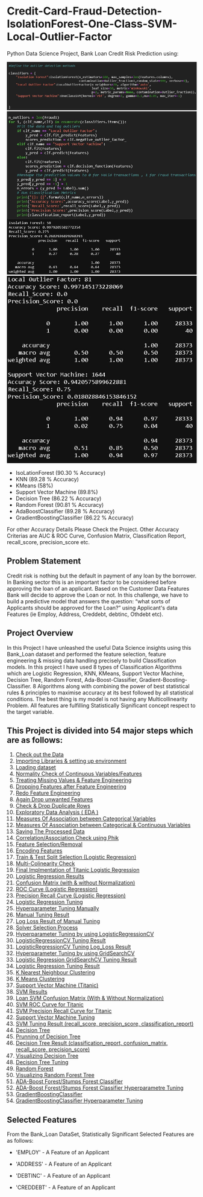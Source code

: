 # Credit-Card-Fraud-Detection-IsolationForest-One-Class-SVM-Local-Outlier-Factor
Python Data Science Project, Bank Loan Credit Risk Prediction using:

![](Images/Cr1.JPG)
![](Images/Cr2.JPG)
![](Images/Cr3.JPG)

- IsoLationForest (90.30 % Accuracy)
- KNN (89.28 % Accuracy)
- KMeans (58%)
- Support Vector Machine (89.8%)
- Decision Tree (86.22 % Accuracy)
- Random Forest (90.81 % Accuracy)
- AdaBoostClassifier (89.28 % Accuracy)
- GradientBoostingClassifier (86.22 % Accuracy)

For other Accuracy Details Please Check the Project. Other Accuracy Criterias are AUC & ROC Curve, Confusion Matrix, Classification Report, recall_score, precision_score etc.

## Problem Statement
Credit risk is nothing but the default in payment of any loan by the borrower. In Banking sector this is an important factor to be considered before approving the loan of an applicant. Based on the Customer Data Features Bank will decide to approve the Loan or not.
In this challenge, we have to build a predictive model that answers the question: “what sorts of Applicants should be approved for the Loan?” using Applicant's data Features (ie Employ, Address, Creddebt, debtinc, Othdebt etc).

## Project Overview
In this Project I have unleashed the useful Data Science insights using this Bank_Loan dataset and performed the feature selection, feature engineering & missing data handling precisely to build Classification models. In this project I have used 8 types of Classification Algorithms which are Logistic Regression, KNN, KMeans, Support Vector Machine, Decision Tree, Random Forest, Ada-Boost-Classifier, Gradient-Boosting-Classifier. 8 Algorithms along with combining the power of best statistical rules & principles to maximise accuracy at its best followed by all statistical conditions. The best thing is my model is not having any Multicollinearity Problem. All features are fulfilling Statistically Significant concept respect to the target variable.

## This Project is divided into 54 major steps which are as follows:
1. [Check out the Data](#data-check)
2. [Importing Libraries & setting up environment](#imp-lib)
3. [Loading dataset](#data-load)
4. [Normality Check of Continuous Variables/Features](#norm-check)
5. [Treating Missing Values & Feature Engineering](#miss-val)
6. [Dropping Features after Feature Engineering](#drop-feature)
7. [Redo Feature Engineering](#redo-feature)
8. [Again Drop unwanted Features](#again-drop)
9. [Check & Drop Duplicate Rows](#drop-dupli)
10. [Exploratory Data Analysis ( EDA )](#data-expo)
11. [Measures Of Association between Categorical Variables](#cate-asso)
12. [Measures Of Association between Categorical & Continuous Variables](#cate-continu)
13. [Saving The Processed Data](#save-data)
14. [Correlation/Association Check using Phik](#corr-check)
15. [Feature Selection/Removal](#feature-removal)
16. [Encoding Features](#feature-removal)
17. [Train & Test Split Selection (Logistic Regression)](#train-split)
18. [Multi-Colinearity Check](#multi-check)
19. [Final Implmentation of Titanic Logistic Regression](#final-model)
20. [Logistic Regression Results](#log-result)
21. [Confusion Matrix (with & without Normalization)](#conf-norm)
22. [ROC Curve (Logistic Regression)](#ROC-Curve)
23. [Precision Recall Curve (Logistic Regression)](#Recall-Curve)
24. [Logistic Regression Tuning](#Log-Tuning)
26. [Hyperparameter Tuning Manually](#Manual-Tuning)
27. [Manual Tuning Result](#Manual-Result)
28. [Log Loss Result of Manual Tuning](#LogLoss-Result)
29. [Solver Selection Process](#Solver-Selection)
30. [Hyperparameter Tuning by using LogisticRegressionCV](#Tuning-LogisticRegressionCV)
31. [LogisticRegressionCV Tuning Result](#Tuning-Result)
31. [LogisticRegressionCV Tuning Log_Loss Result](#Loss-Result)
32. [Hyperparameter Tuning by using GridSearchCV](#Tuning-GridSearchCV)
33. [Logistic Regression GridSearchCV Tuning Result](#Result-GridSearchCV)
25. [Logistic Regression Tuning Result](#Log-TuningResult)
26. [K Nearest Neighbour Clustering](#K-NN)
26. [K Means Clustering](#K-Means)
26. [Support Vector Machine (Titanic)](#Titanic-SVM)
27. [SVM Results](#SVM-Result)
28. [Loan SVM Confusion Matrix (With & Without Normalization)](#SVM-Matrix)
29. [SVM ROC Curve for Titanic](#SVM-ROC)
30. [SVM Precision Recall Curve for Titanic](#SVM-Precision)
31. [Support Vector Machine Tuning](#SVM-Tuning)
32. [SVM Tuning Result (recall_score, precision_score, classification_report)](#SVM-TuneResult)
33. [Decision Tree](#Decision-Tree)
33. [Prunning of Decision Tree](#Decision-Tree)
34. [Decision Tree Result (classification_report, confusion_matrix, recall_score, precision_score)](#Decision-Result)
35. [Visualizing Decision Tree](#Viz-Tree)
36. [Decision Tree Tuning](#Tree-Tuning)
37. [Random Forest](#Random-Forest)
38. [Visualizing Random Forest Tree](#Viz-Tree)
39. [ADA-Boost Forest/Stumps Forest Classifier](#ADA-Boost)
40. [ADA-Boost Forest/Stumps Forest Classifier Hyperparametre Tuning](#ADA-Boost)
41. [GradientBoostingClassifier](#Gradient-Boosting)
43. [GradientBoostingClassifier Hyperparameter Tuning](#Gradient-Tune)

## Selected Features
From the Bank_Loan DataSet, Statistically Significant Selected Features are as follows:

- 'EMPLOY' - A Feature of an Applicant

- 'ADDRESS' - A Feature of an Applicant

- 'DEBTINC' - A Feature of an Applicant

- 'CREDDEBT' - A Feature of an Applicant

